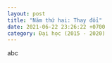 ```yaml
---
layout: post
title: "Năm thứ hai: Thay đổi"
date: 2021-06-22 23:26:22 +0700
category: Đại học (2015 - 2020)
---
```


abc
